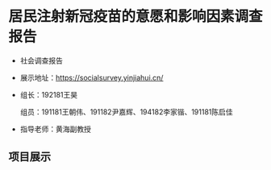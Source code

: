 # **居民注射新冠疫苗的意愿和影响因素调查报告**
- 社会调查报告

- 展示地址：https://socialsurvey.yinjiahui.cn/

- 组长：192181王昊

  组员：191181王朝伟、191182尹嘉辉、194182李家锴、191181陈启佳

- 指导老师：黄海副教授

## 项目展示

